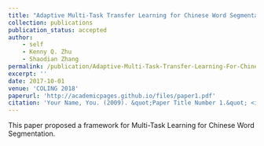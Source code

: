 ```yaml
---
title: "Adaptive Multi-Task Transfer Learning for Chinese Word Segmentation in Medical Text"
collection: publications
publication_status: accepted
author:
    - self
    - Kenny Q. Zhu
    - Shaodian Zhang
permalink: /publication/Adaptive-Multi-Task-Transfer-Learning-For-Chinese-Word-Segmentation-In-Medical-Text
excerpt: ''
date: 2017-10-01
venue: 'COLING 2018'
paperurl: 'http://academicpages.github.io/files/paper1.pdf'
citation: 'Your Name, You. (2009). &quot;Paper Title Number 1.&quot; <i>Journal 1</i>. 1(1).'
---
```


This paper proposed a framework for Multi-Task Learning for Chinese Word Segmentation.